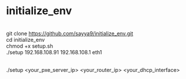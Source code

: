 # initialize_env

<br />git clone https://github.com/sayya9/initialize_env.git
<br />cd initialize_env
<br />chmod +x setup.sh
<br />./setup 192.168.108.91 192.168.108.1 eth1

<br />./setup \<your_pxe_server_ip\> \<your_router_ip\> \<your_dhcp_interface\>

